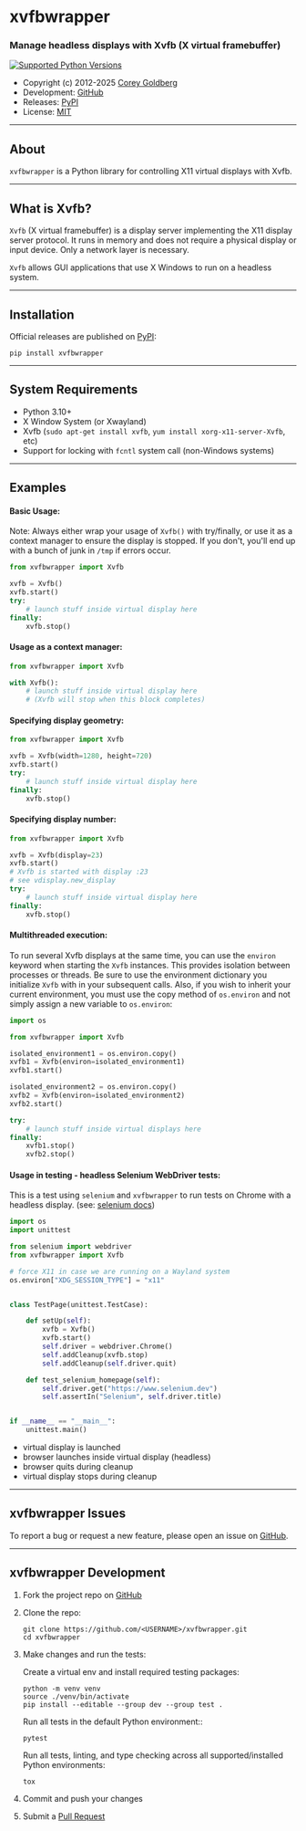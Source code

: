 # xvfbwrapper

### Manage headless displays with Xvfb (X virtual framebuffer)

[![Supported Python Versions](https://img.shields.io/pypi/pyversions/xvfbwrapper)](https://pypi.org/project/xvfbwrapper)

- Copyright (c) 2012-2025 [Corey Goldberg][github-profile]
- Development: [GitHub][github-repo]
- Releases: [PyPI][pypi-home]
- License: [MIT][mit-license]

----

## About

`xvfbwrapper` is a Python library for controlling X11 virtual displays with Xvfb.

----

## What is Xvfb?


`Xvfb` (X virtual framebuffer) is a display server implementing the X11
display server protocol. It runs in memory and does not require a physical
display or input device. Only a network layer is necessary.

`Xvfb` allows GUI applications that use X Windows to run on a headless system.

----

## Installation

Official releases are published on [PyPI][pypi-home]:

```
pip install xvfbwrapper
```

----

## System Requirements

- Python 3.10+
- X Window System (or Xwayland)
- Xvfb (`sudo apt-get install xvfb`, `yum install xorg-x11-server-Xvfb`, etc)
- Support for locking with `fcntl` system call (non-Windows systems)

----

## Examples

#### Basic Usage:

Note: Always either wrap your usage of `Xvfb()` with try/finally, or use it as
a context manager to ensure the display is stopped. If you don't, you'll end up
with a bunch of junk in `/tmp` if errors occur.

```python
from xvfbwrapper import Xvfb

xvfb = Xvfb()
xvfb.start()
try:
    # launch stuff inside virtual display here
finally:
    xvfb.stop()
```

#### Usage as a context manager:

```python
from xvfbwrapper import Xvfb

with Xvfb():
    # launch stuff inside virtual display here
    # (Xvfb will stop when this block completes)
```

#### Specifying display geometry:

```python
from xvfbwrapper import Xvfb

xvfb = Xvfb(width=1280, height=720)
xvfb.start()
try:
    # launch stuff inside virtual display here
finally:
    xvfb.stop()
```

#### Specifying display number:

```python
from xvfbwrapper import Xvfb

xvfb = Xvfb(display=23)
xvfb.start()
# Xvfb is started with display :23
# see vdisplay.new_display
try:
    # launch stuff inside virtual display here
finally:
    xvfb.stop()
```

#### Multithreaded execution:

To run several Xvfb displays at the same time, you can use the `environ`
keyword when starting the `Xvfb` instances. This provides isolation between
processes or threads. Be sure to use the environment dictionary you initialize
`Xvfb` with in your subsequent calls. Also, if you wish to inherit your current
environment, you must use the copy method of `os.environ` and not simply
assign a new variable to `os.environ`:

```python
import os

from xvfbwrapper import Xvfb

isolated_environment1 = os.environ.copy()
xvfb1 = Xvfb(environ=isolated_environment1)
xvfb1.start()

isolated_environment2 = os.environ.copy()
xvfb2 = Xvfb(environ=isolated_environment2)
xvfb2.start()

try:
    # launch stuff inside virtual displays here
finally:
    xvfb1.stop()
    xvfb2.stop()
```

#### Usage in testing - headless Selenium WebDriver tests:

This is a test using `selenium` and `xvfbwrapper` to run tests
on Chrome with a headless display. (see: [selenium docs][selenium-docs])

[selenium-docs]: https://www.selenium.dev/selenium/docs/api/py

```python
import os
import unittest

from selenium import webdriver
from xvfbwrapper import Xvfb

# force X11 in case we are running on a Wayland system
os.environ["XDG_SESSION_TYPE"] = "x11"


class TestPage(unittest.TestCase):

    def setUp(self):
        xvfb = Xvfb()
        xvfb.start()
        self.driver = webdriver.Chrome()
        self.addCleanup(xvfb.stop)
        self.addCleanup(self.driver.quit)

    def test_selenium_homepage(self):
        self.driver.get("https://www.selenium.dev")
        self.assertIn("Selenium", self.driver.title)


if __name__ == "__main__":
    unittest.main()
```

- virtual display is launched
- browser launches inside virtual display (headless)
- browser quits during cleanup
- virtual display stops during cleanup

----

## xvfbwrapper Issues

To report a bug or request a new feature, please open an issue on [GitHub][github-issues].

----

## xvfbwrapper Development

1. Fork the project repo on [GitHub][github-repo]

2. Clone the repo:

    ```
    git clone https://github.com/<USERNAME>/xvfbwrapper.git
    cd xvfbwrapper
    ```

3. Make changes and run the tests:

    Create a virtual env and install required testing packages:

    ```
    python -m venv venv
    source ./venv/bin/activate
    pip install --editable --group dev --group test .
    ```

    Run all tests in the default Python environment::

    ```
    pytest
    ```

    Run all tests, linting, and type checking across all supported/installed
    Python environments:

    ```
    tox
    ```

4. Commit and push your changes

5. Submit a [Pull Request][github-prs]


[github-profile]: https://github.com/cgoldberg
[github-repo]: https://github.com/cgoldberg/xvfbwrapper
[github-issues]: https://github.com/cgoldberg/xvfbwrapper/issues
[github-prs]: https://github.com/cgoldberg/xvfbwrapper/pulls
[pypi-home]: https://pypi.org/project/xvfbwrapper
[mit-license]: https://raw.githubusercontent.com/cgoldberg/xvfbwrapper/refs/heads/master/LICENSE
